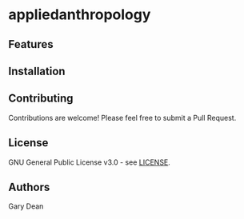 # appliedanthropology


## Features


## Installation


## Contributing

Contributions are welcome! Please feel free to submit a Pull Request.

## License

GNU General Public License v3.0 - see [LICENSE](LICENSE).

## Authors

Gary Dean

